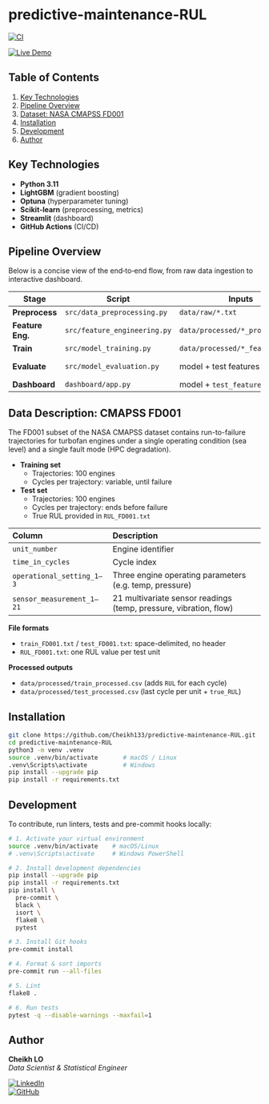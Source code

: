 # predictive-maintenance-RUL

[![CI](https://github.com/Cheikh133/predictive-maintenance-RUL/actions/workflows/ci.yml/badge.svg)](https://github.com/Cheikh133/predictive-maintenance-RUL/actions/workflows/ci.yml)

[![Live Demo](https://img.shields.io/badge/Live%20Demo-Streamlit-blue?style=flat-square&logo=streamlit&logoColor=white&label=Live%20Demo&labelColor=555555&color=007ACC&cacheSeconds=3600)](https://predictive-maintenance-rul-wth7dklhnwcvyzgzoyp2ry.streamlit.app/)

## Table of Contents

1. [Key Technologies](#key-technologies)
2. [Pipeline Overview](#pipeline-overview)  
3. [Dataset: NASA CMAPSS FD001](#dataset-nasa-cmapss-fd001)  
4. [Installation](#installation)  
5. [Development](#development)  
6. [Author](#author)  

## Key Technologies

- **Python 3.11**  
- **LightGBM** (gradient boosting)  
- **Optuna** (hyperparameter tuning)  
- **Scikit‑learn** (preprocessing, metrics)  
- **Streamlit** (dashboard)  
- **GitHub Actions** (CI/CD)  


## Pipeline Overview

Below is a concise view of the end‑to‑end flow, from raw data ingestion to interactive dashboard.


| Stage             | Script                            | Inputs                            | Outputs                             |
|-------------------|-----------------------------------|-----------------------------------|-------------------------------------|
| **Preprocess** | `src/data_preprocessing.py`       | `data/raw/*.txt`                  | `data/processed/*_processed.csv`    |
| **Feature Eng.** | `src/feature_engineering.py`    | `data/processed/*_processed.csv`  | `data/processed/*_features.csv`     |
| **Train**      | `src/model_training.py`           | `data/processed/*_features.csv`   | `models/final_lgb.joblib`           |
| **Evaluate**   | `src/model_evaluation.py`         | model + test features             | MAE, RMSE & learning‑curve figures  |
| **Dashboard**  | `dashboard/app.py`                | model + `test_features.csv`       | Interactive Streamlit UI            |

## Data Description: CMAPSS FD001

The FD001 subset of the NASA CMAPSS dataset contains run-to-failure trajectories for turbofan engines under a single operating condition (sea level) and a single fault mode (HPC degradation).

- **Training set**
  - Trajectories: 100 engines
  - Cycles per trajectory: variable, until failure
- **Test set**
  - Trajectories: 100 engines
  - Cycles per trajectory: ends before failure
  - True RUL provided in `RUL_FD001.txt`

| Column                       | Description                                                |
|:-----------------------------|:-----------------------------------------------------------|
| `unit_number`                | Engine identifier                                          |
| `time_in_cycles`             | Cycle index                                                |
| `operational_setting_1–3`    | Three engine operating parameters (e.g. temp, pressure)   |
| `sensor_measurement_1–21`    | 21 multivariate sensor readings (temp, pressure, vibration, flow) |

**File formats**
- `train_FD001.txt` / `test_FD001.txt`: space-delimited, no header
- `RUL_FD001.txt`: one RUL value per test unit

**Processed outputs**
- `data/processed/train_processed.csv` (adds `RUL` for each cycle)
- `data/processed/test_processed.csv`  (last cycle per unit + `true_RUL`)

## Installation

```bash
git clone https://github.com/Cheikh133/predictive-maintenance-RUL.git
cd predictive-maintenance-RUL
python3 -m venv .venv
source .venv/bin/activate       # macOS / Linux
.venv\Scripts\activate          # Windows
pip install --upgrade pip
pip install -r requirements.txt
```

## Development

To contribute, run linters, tests and pre-commit hooks locally:

```bash
# 1. Activate your virtual environment
source .venv/bin/activate    # macOS/Linux
# .venv\Scripts\activate     # Windows PowerShell

# 2. Install development dependencies
pip install --upgrade pip
pip install -r requirements.txt
pip install \
  pre-commit \
  black \
  isort \
  flake8 \
  pytest

# 3. Install Git hooks
pre-commit install

# 4. Format & sort imports
pre-commit run --all-files

# 5. Lint
flake8 .

# 6. Run tests
pytest -q --disable-warnings --maxfail=1
```

## Author

**Cheikh LO**  
*Data Scientist & Statistical Engineer*

[![LinkedIn](https://img.shields.io/badge/LinkedIn-Cheikh%20LO-blue?logo=linkedin&style=flat-square)](https://www.linkedin.com/in/cheikh-lo-531701193/)  
[![GitHub](https://img.shields.io/badge/GitHub-cheikh133-black?logo=github&style=flat-square)](https://github.com/cheikh133)